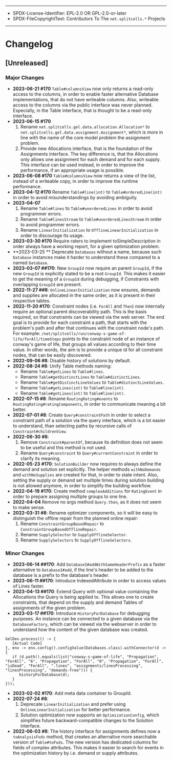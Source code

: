 ----
* SPDX-License-Identifier: EPL-2.0 OR GPL-2.0-or-later
* SPDX-FileCopyrightText: Contributors To The `net.splitcells.*` Projects
----
# Changelog
## [Unreleased]
### Major Changes
* **2023-06-21 #170** `Table#columnsView` now only returns a read-only access to the columns,
  in order to enable faster alternative Database implementations,
  that do not have writeable columns.
  Also, writeable access to the columns via the public interface was never planned.
  Especially, in the Table interface, that is thought to be a read-only interface.
* **2023-06-15 #170**
  1. Rename `net.splitcells.gel.data.allocation.Allocation*`
    to `net.splitcells.gel.data.assignment.Assignment*`,
    which is more in line with the name of the core model problem the assignment problem.
  2. Provide new Allocations interface, that is the foundation of the Assignments interface.
    The key difference is, that the Allocations only allows one assignment for each demand and
    for each supply.
    This interface can be used instead, in order to improve the performance,
    if an appropriate usage is possible.
* **2023-06-08 #170** `Table#columnsView` now returns a view of the list,
  instead of a writeable copy,
  in order to improve the runtime performance.
* **2023-04-12 #170** Rename `Table#line(int)` to `Table#orderedLine(int)` in order to avoid misunderstandings by avoiding ambiguity.
* **2023-04-07**
  1. Rename `Table#lines` to `Table#unorderedLines` in order to avoid programmer errors.
  2. Rename `Table#linesStream` to `Table#unorderedLinesStream` in order to avoid programmer errors.
  3. Rename `LinearInitialization` to `OfflineLinearInitialization` in order to discourage its usage.
* **2023-03-30 \#170** Require raters to implement toSimpleDescription in order always have a working report,
  for a given optimization problem.
* **2023-03-25 ** Deprecate `Databases` without a name,
  because such `Database` instances make it harder to understand these compared to a named `Database`.
* **2023-03-07 ##170**: New `GroupId` now require an parent `GroupId`,
  if the new `GroupId` is explicitly stated to be a root `GroupId`.
  This makes it easier to get the meaning of a `GroupId` during debugging,
  if Constraints with overlapping `GroupId` are present.
* **2022-11-27 ##8**: `OnlineLinearInitialization` now ensures,
  demands and supplies are allocated in the same order,
  as it is present in their respective tables. 
* **2022-11-20 \#170**: Constraint nodes (i.e. `ForAll` and `Then`) now internally require an optional parent discoverability path.
  This is the basis required, so that constraints can be viewed via the web server.
  The end goal is to provide for each constraint a path,
  that starts with the problem's path and after that continues with the constraint node's path.
  For example: `/net/splitcells/run/conway-s-game-of-life/forAll/timeSteps` points to the constraint node
  of an instance of conway's game of life, that groups all values according to their time value.
  In other words, the aim is to provide a unique id for all constraint nodes, that can be easily discovered.
* **2022-09-06 \#8**: Disable history of solutions by default.
* **2022-08-24 \#8**: Unify Table methods naming:
  * Rename `Table#getLines` to `Table#lines`.
  * Rename `Table#getDistinctLines` to `Table#distinctLines`.
  * Rename `Table#getDistinctLineValues` to `Table#distinctLineValues`.
  * Rename `Table#getLines(int)` to `Table#line(int)`.
  * Rename `Table#getLines(int)` to `Table#line(int)`.
* **2022-07-15 \#8**: Rename `RoutingRating#events` to `RoutingRating#ratingComponents`, in order to communicate meaning a bit better.
* **2022-07-01 \#8**: Create `Query#constraintPath` in order to select a constraint path of a solution via the query interface,
  which is a lot easier to understand,
  than selecting paths by recursive calls of `Constraint#childrenView`.
* **2022-06-30** **\#8**:
  1. Remove `Constraint#parentOf`, because its definition does not seem to be useful and this method is not used.
  2. Rename `Query#constraint` to `Query#currentConstraint` in order to clarify its meaning.
* **2022-05-23** **\#170**: `SolutionBuilder` now requires to always define the demand and solution set explicitly.
  The helper methods `withNoDemands` and `withNoSupplies` are created for that, in order to state intent.
  Also, setting the supply or demand set multiple times during solution building is not allowed anymore, in order to simplify the building workflow.
* **2022-04-19** **\#170**: Create method `complexAdditions` for `RatingEvent` in order to prepare assigning multiple groups to one line.
* **2022-04-04** Remove no args method `Query.then`,
  as it does not seem to make sense.
* **2022-03-31** **\#8**:
  Rename optimizer components,
  so it will be easy to distinguish the offline repair from the planned online repair:
  1. Rename `ConstraintGroupBasedRepair` to `ConstraintGroupBasedOfflineRepair`.
  2. Rename `SupplySelector` to `SupplyOfflineSelector`.
  3. Rename `SupplySelectors` to `SupplyOfflineSelectors`.
### Minor Changes
* **2023-06-14 ##170**: Add `DatabaseI#addWithSameHeaderPrefix` as a faster alternative to `DatabaseI#add`,
  if the line's header to be added to the database is a prefix to the database's header.
* **2023-06-11 ##170**: Introduce IndexedAttribute in order to access values of Lines faster.
* **2023-04-13 ##170**: Extend Query with optional value containing the Allocations the Query is being applied to.
  This allows one to create constraints,
  that depend on the supply and demand Tables of assignments of the given problem.
* **2023-03-17 ##170**: Introduce `HistoryForDatabase` for debugging purposes.
  An instance can be connected to a given database via the `DatabaseFactory`,
  which can be viewed via the webserver in order to understand how the content of the given database was created.
```
GelDev.process(() -> {
   [Actual Code]
}, env -> env.config().configValue(Databases.class).withConnector(d -> {
   if (d.path().equals(list("conway-s-game-of-life", "Propagation", "ForAll", "6", "Propagation", "ForAll", "0", "Propagation", "ForAll", "isDead", "ForAll", ".lines", "assignments/linesProcessing", "linesProcessing", "demands-free"))) {
      historyForDatabase(d);
   }
}));
```
* **2023-02-02** **\#170**: Add meta data container to GroupId.
* **2022-07-24** **\#8**:
  1. Deprecate `LinearInitialization` and prefer using `OnlineLinearInitialization` for better performance.
  2. Solution optimization now supports an `OptimizationConfig`,
     which simplifies future backward-compatible changes to the Solution interface.
* **2022-06-03** **\#8**: The history interface for assignments defines now a `toAnalysisFods` method,
  that creates an alternative more searchable version of `Table#toFods`.
  The new version has dedicated columns for fields of complex attributes.
  This makes it easier to search for events in the optimization history by i.e. demand or supply attributes.
